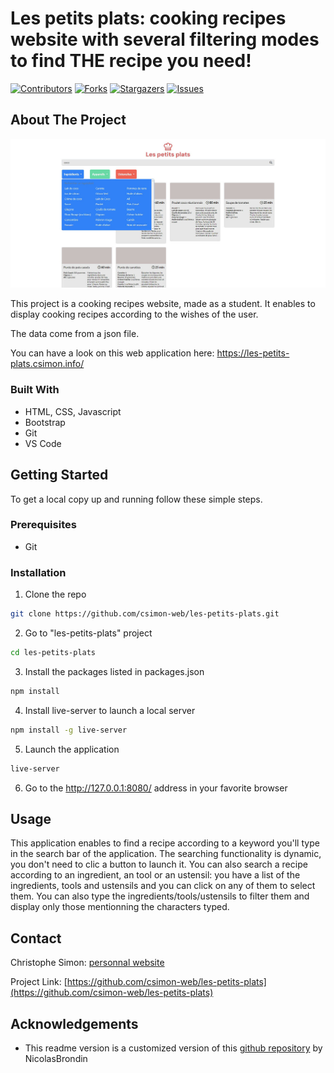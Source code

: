 <!-- PROJECT SHIELDS -->
<!--
*** This template uses markdown "reference style" links for readability.
*** Reference links are enclosed in brackets [ ] instead of parentheses ( ).
*** See the bottom of this document for the declaration of the reference variables
*** for contributors-url, forks-url, etc. This is an optional, concise syntax you may use.
*** https://www.markdownguide.org/basic-syntax/#reference-style-links
-->

# Les petits plats: cooking recipes website with several filtering modes to find THE recipe you need!

[![Contributors][contributors-shield]][contributors-url] [![Forks][forks-shield]][forks-url] [![Stargazers][stars-shield]][stars-url] [![Issues][issues-shield]][issues-url]

<!-- ABOUT THE PROJECT -->

## About The Project

[![Les petits plats screenshot][product-screenshot]](#)

This project is a cooking recipes website, made as a student. It enables to display cooking recipes according to the wishes of the user.

The data come from a json file.

You can have a look on this web application here: https://les-petits-plats.csimon.info/

### Built With

-   HTML, CSS, Javascript
-   Bootstrap
-   Git
-   VS Code

<!-- GETTING STARTED -->

## Getting Started

To get a local copy up and running follow these simple steps.

### Prerequisites

-   Git

### Installation

1. Clone the repo

```sh
git clone https://github.com/csimon-web/les-petits-plats.git
```

2. Go to "les-petits-plats" project

```sh
cd les-petits-plats
```

3. Install the packages listed in packages.json

```sh
npm install
```

4. Install live-server to launch a local server

```sh
npm install -g live-server
```

5. Launch the application

```sh
live-server
```

6. Go to the http://127.0.0.1:8080/ address in your favorite browser

<!-- USAGE EXAMPLES -->

## Usage

This application enables to find a recipe according to a keyword you'll type in the search bar of the application. The searching functionality is dynamic, you don't need to clic a button to launch it.
You can also search a recipe according to an ingredient, an tool or an ustensil: you have a list of the ingredients, tools and ustensils and you can click on any of them to select them. You can also type the ingredients/tools/ustensils to filter them and display only those mentionning the characters typed.

<!-- CONTACT -->

## Contact

Christophe Simon: [personnal website](https://www.csimon.info)

Project Link: [https://github.com/csimon-web/les-petits-plats](https://github.com/csimon-web/les-petits-plats)

<!-- ACKNOWLEDGEMENTS -->

## Acknowledgements

-   This readme version is a customized version of this [github repository](https://github.com/NicolasBrondin/basic-readme-template) by NicolasBrondin

<!-- MARKDOWN LINKS & IMAGES -->
<!-- https://www.markdownguide.org/basic-syntax/#reference-style-links -->

[contributors-shield]: https://img.shields.io/github/contributors/csimon-web/petitsplats.svg?style=flat-square
[contributors-url]: https://github.com/csimon-web/petitsplats/graphs/contributors
[forks-shield]: https://img.shields.io/github/forks/csimon-web/petitsplats.svg?style=flat-square
[forks-url]: https://github.com/csimon-web/petitsplats/network/members
[stars-shield]: https://img.shields.io/github/stars/csimon-web/petitsplats.svg?style=flat-square
[stars-url]: https://github.com/csimon-web/petitsplats/stargazers
[issues-shield]: https://img.shields.io/github/issues/csimon-web/petitsplats.svg?style=flat-square
[issues-url]: https://github.com/csimon-web/petitsplats/issues
[license-shield]: https://img.shields.io/github/license/csimon-web/petitsplats.svg?style=flat-square
[license-url]: https://github.com/csimon-web/petitsplats/blob/master/LICENSE.txt
[product-screenshot]: docs/screenshot.jpg
